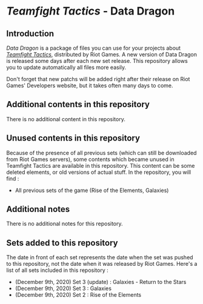 # _Teamfight Tactics_ - Data Dragon

## Introduction
_Data Dragon_ is a package of files you can use for your projects about [_Teamfight Tactics_](https://teamfighttactics.leagueoflegends.com), distributed by Riot Games. A new version of Data Dragon is released some days after each new set release. This repository allows you to update automatically all files more easily.

Don't forget that new patchs will be added right after their release on Riot Games' Developers website, but it takes often many days to come. 

## Additional contents in this repository
There is no additional content in this repository.

## Unused contents in this repository
Because of the presence of all previous sets (which can still be downloaded from Riot Games servers), some contents which became unused in Teamfight Tactics are available in this repository. This content can be some deleted elements, or old versions of actual stuff. In the repository, you will find :

- All previous sets of the game (Rise of the Elements, Galaxies)

## Additional notes
There is no additional notes for this repository.

## Sets added to this repository
The date in front of each set represents the date when the set was pushed to this repository, not the date when it was released by Riot Games. Here's a list of all sets included in this repository :

- (December 9th, 2020) Set 3 (update) : Galaxies - Return to the Stars
- (December 9th, 2020) Set 3 : Galaxies
- (December 9th, 2020) Set 2 : Rise of the Elements